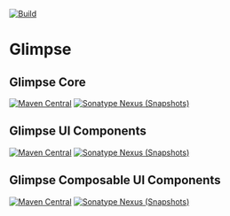 [![Build](https://github.com/glimpse-graphics/glimpse/workflows/Build/badge.svg)][ci-build]

# Glimpse

## Glimpse Core

[![Maven Central](https://img.shields.io/maven-central/v/graphics.glimpse/glimpse-core)][core-release]
[![Sonatype Nexus (Snapshots)](https://img.shields.io/nexus/s/graphics.glimpse/glimpse-core?server=https%3A%2F%2Foss.sonatype.org)][core-snapshot]

## Glimpse UI Components

[![Maven Central](https://img.shields.io/maven-central/v/graphics.glimpse/glimpse-ui)][ui-release]
[![Sonatype Nexus (Snapshots)](https://img.shields.io/nexus/s/graphics.glimpse/glimpse-ui?server=https%3A%2F%2Foss.sonatype.org)][ui-snapshot]

## Glimpse Composable UI Components

[![Maven Central](https://img.shields.io/maven-central/v/graphics.glimpse/glimpse-ui-compose)][ui-compose-release]
[![Sonatype Nexus (Snapshots)](https://img.shields.io/nexus/s/graphics.glimpse/glimpse-ui-compose?server=https%3A%2F%2Foss.sonatype.org)][ui-compose-snapshot]


[ci-build]: https://github.com/glimpse-graphics/glimpse/actions?query=workflow%3ABuild
[core-release]: https://repo1.maven.org/maven2/graphics/glimpse/glimpse-core/
[core-snapshot]: https://oss.sonatype.org/content/repositories/snapshots/graphics/glimpse/glimpse-core/
[ui-release]: https://repo1.maven.org/maven2/graphics/glimpse/glimpse-ui/
[ui-snapshot]: https://oss.sonatype.org/content/repositories/snapshots/graphics/glimpse/glimpse-ui/
[ui-compose-release]: https://repo1.maven.org/maven2/graphics/glimpse/glimpse-ui-compose/
[ui-compose-snapshot]: https://oss.sonatype.org/content/repositories/snapshots/graphics/glimpse/glimpse-ui-compose/

